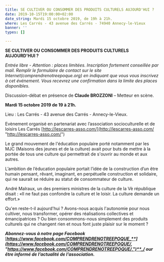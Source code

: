 ```yaml
---
title: SE CULTIVER OU CONSOMMER DES PRODUITS CULTURELS AUJOURD'HUI ?
date: 2019-10-15T19:00:00+02:00
date_string: Mardi 15 octobre 2019, de 19h à 21h.
where: Les Carrés - 43 avenue des Carrés - 74940 Annecy-le-Vieux
banner: ''
types: []

---
```

**SE CULTIVER OU CONSOMMER DES PRODUITS CULTURELS AUJOURD'HUI ?**

_Entrée libre - Attention : places limitées. Inscription fortement conseillée par mail. Remplir le formulaire de contact sur le site Internet(comprendrenotreepoque.org) en indiquant que vous vous inscrivez à cet événement. Vous recevrez une confirmation dans la limite des places disponibles._

Discussion-débat en présence de **Claude BROZZONI** – Metteur en scène.

**Mardi 15 octobre 2019 de 19 à 21h.**

Lieu : Les Carrés - 43 avenue des Carrés - Annecy-le-Vieux.

Evènement organisé en partenariat avec l’association socioculturelle et de loisirs Les Carrés    [http://lescarres-asso.com/](http://lescarres-asso.com/ "http://lescarres-asso.com/")

Le grand mouvement de l'éducation populaire porté notamment par les MJC (Maisons des jeunes et de la culture) avait pour buts de mettre à la portée de tous une culture qui permettrait de s'ouvrir au monde et aux autres.

L’ambition de l’éducation populaire portait l’idée de la construction d’un être humain pensant, rêvant, imaginant, en perpétuelle construction et solidaire, qui ne saurait se réduire au statut de consommateur de culture.

André Malraux, un des premiers ministres de la culture de la Vè république disait : «Il ne faut pas confondre la culture et le loisir. La culture demande un effort.»

Qu'en reste-t-il aujourd'hui ? Avons-nous acquis l'autonomie pour nous cultiver, nous transformer, opérer des réalisations collectives et émancipatrices ? Ou bien consommons-nous simplement des produits culturels qui ne changent rien et nous font juste plaisir sur le moment ?

**_Abonnez-vous à notre page Facebook_** [**_https://www.facebook.com/COMPRENDRENOTREEPOQUE_**](https://www.facebook.com/COMPRENDRENOTREEPOQUE/, "https://www.facebook.com/COMPRENDRENOTREEPOQUE/,")**_/ our être informé de l’actualité de l’association._**